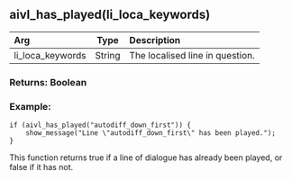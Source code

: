 ## aivl_has_played(li_loca_keywords)

|Arg|Type|Description|
|:--|---|:--|
|li_loca_keywords|String|The localised line in question.|

### Returns: Boolean
### Example:
```gml
if (aivl_has_played("autodiff_down_first")) {
    show_message("Line \"autodiff_down_first\" has been played.");
}
```
This function returns true if a line of dialogue has already been played, or false if it has not.